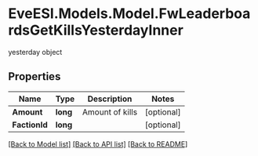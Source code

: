 # EveESI.Models.Model.FwLeaderboardsGetKillsYesterdayInner
yesterday object

## Properties

Name | Type | Description | Notes
------------ | ------------- | ------------- | -------------
**Amount** | **long** | Amount of kills | [optional] 
**FactionId** | **long** |  | [optional] 

[[Back to Model list]](../README.md#documentation-for-models) [[Back to API list]](../README.md#documentation-for-api-endpoints) [[Back to README]](../README.md)

